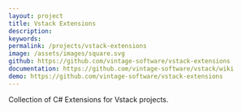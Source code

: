 ```yaml
---
layout: project
title: Vstack Extensions
description: 
keywords: 
permalink: /projects/vstack-extensions
image: /assets/images/square.svg
github: https://github.com/vintage-software/vstack-extensions
documentation: https://github.com/vintage-software/vstack/wiki
demo: https://github.com/vintage-software/vstack-extensions
---
```


Collection of C# Extensions for Vstack projects.